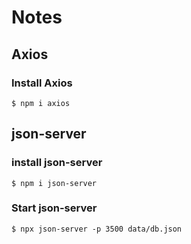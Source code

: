 # Notes

## Axios

### Install Axios
`$ npm i axios`

## json-server

### install json-server
`$ npm i json-server`

### Start json-server
`$ npx json-server -p 3500 data/db.json`
